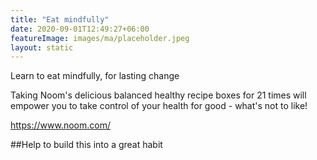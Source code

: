 ```yaml
---
title: "Eat mindfully"
date: 2020-09-01T12:49:27+06:00
featureImage: images/ma/placeholder.jpeg
layout: static
---
```


Learn to eat mindfully, for lasting change

Taking Noom's delicious balanced healthy recipe boxes for 21 times will empower you to take control of your health for good - what's not to like!



https://www.noom.com/

##Help to build this into a great habit









